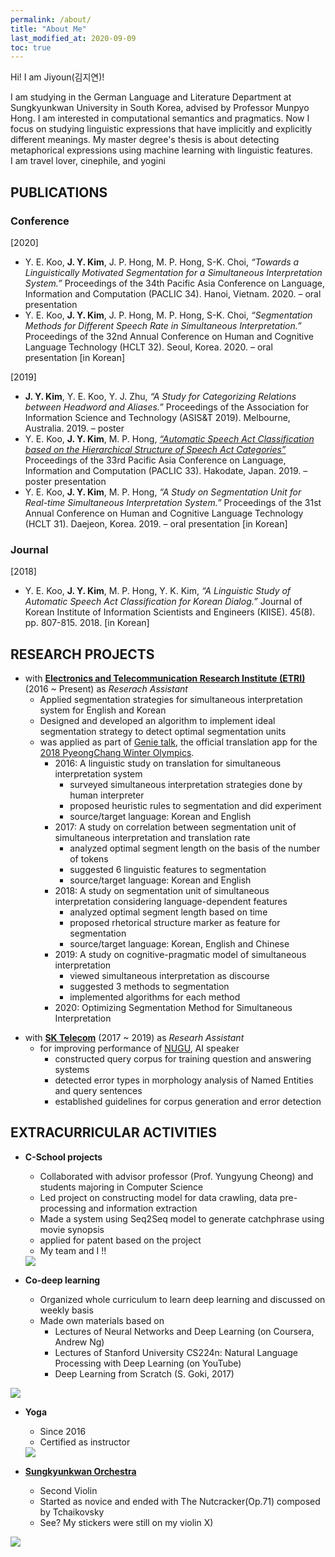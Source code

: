 ```yaml
---
permalink: /about/
title: "About Me"
last_modified_at: 2020-09-09
toc: true
---
```


Hi! I am Jiyoun(김지연)!

I am studying in the German Language and Literature Department at Sungkyunkwan University in South Korea, advised by Professor Munpyo Hong.
I am interested in computational semantics and pragmatics. Now I focus on studying linguistic expressions that have implicitly and explicitly different meanings. My master degree's thesis is about detecting metaphorical expressions using machine learning with linguistic features.  
I am travel lover, cinephile, and yogini

## PUBLICATIONS
### Conference
\[2020\]
* Y. E. Koo, **J. Y. Kim**, J. P. Hong, M. P. Hong, S-K. Choi, *“Towards a Linguistically Motivated Segmentation for a Simultaneous Interpretation System.”* Proceedings of the 34th Pacific Asia Conference on Language, Information and Computation (PACLIC 34). Hanoi, Vietnam. 2020. – oral presentation
* Y. E. Koo, **J. Y. Kim**, J. P. Hong, M. P. Hong, S-K. Choi, *“Segmentation Methods for Different Speech Rate in Simultaneous Interpretation.”* Proceedings of the 32nd Annual Conference on Human and Cognitive Language Technology (HCLT 32). Seoul, Korea. 2020. – oral presentation \[in Korean\]

\[2019\]
* **J. Y. Kim**, Y. E. Koo, Y. J. Zhu, *“A Study for Categorizing Relations between Headword and Aliases.”* Proceedings of the Association for Information Science and Technology (ASIS&T 2019). Melbourne, Australia. 2019. – poster
* Y. E. Koo, **J. Y. Kim**, M. P. Hong, *[“Automatic Speech Act Classification based on the Hierarchical Structure of Speech Act Categories”]* Proceedings of the 33rd Pacific Asia Conference on Language, Information and Computation (PACLIC 33). Hakodate, Japan. 2019. – poster presentation
* Y. E. Koo, **J. Y. Kim**, M. P. Hong, *“A Study on Segmentation Unit for Real-time Simultaneous Interpretation System.”* Proceedings of the 31st Annual Conference on Human and Cognitive Language Technology (HCLT 31). Daejeon, Korea. 2019. – oral presentation \[in Korean\]


[“Automatic Speech Act Classification based on the Hierarchical Structure of Speech Act Categories”]: http://jaslli.org/files/proceedings/50_paclic33_postconf.pdf

### Journal
\[2018\]
* Y. E. Koo, **J. Y. Kim**, M. P. Hong, Y. K. Kim, *“A Linguistic Study of Automatic Speech Act Classification for Korean Dialog.”* Journal of Korean Institute of Information Scientists and Engineers (KIISE). 45(8). pp. 807-815. 2018. \[in Korean\] 

## RESEARCH PROJECTS
* with **[Electronics and Telecommunication Research Institute (ETRI)]** (2016 ~ Present) as *Reserach Assistant*
  - Applied segmentation strategies for simultaneous interpretation system for English and Korean
  - Designed and developed an algorithm to implement ideal segmentation strategy to detect optimal segmentation units
  - was applied as part of [Genie talk], the official translation app for the [2018 PyeongChang Winter Olympics].  
    + 2016: A linguistic study on translation for simultaneous interpretation system
      + surveyed simultaneous interpretation strategies done by human interpreter
      + proposed heuristic rules to segmentation and did experiment
      + source/target language: Korean and English
    + 2017: A study on correlation between segmentation unit of simultaneous interpretation and translation rate
      + analyzed optimal segment length on the basis of the number of tokens
      + suggested 6 linguistic features to segmentation
      + source/target language: Korean and English
    + 2018: A study on segmentation unit of simultaneous interpretation considering language-dependent features
      + analyzed optimal segment length based on time
      + proposed rhetorical structure marker as feature for segmentation
      + source/target language: Korean, English and Chinese
    + 2019: A study on cognitive-pragmatic model of simultaneous interpretation
      + viewed simultaneous interpretation as discourse
      + suggested 3 methods to segmentation
      + implemented algorithms for each method
    + 2020: Optimizing Segmentation Method for Simultaneous Interpretation

[Electronics and Telecommunication Research Institute (ETRI)]: https://www.etri.re.kr/eng/main/main.etri  
[Genie talk]: https://play.google.com/store/apps/details?id=com.hancom.interfree.genietalk&hl=en_US&gl=US
[2018 PyeongChang Winter Olympics]: https://www.olympic.org/pyeongchang-2018


* with **[SK Telecom]** (2017 ~ 2019) as *Researh Assistant*
  - for improving performance of [NUGU], AI speaker
    + constructed query corpus for training question and answering systems
    + detected error types in morphology analysis of Named Entities and query sentences 
    + established guidelines for corpus generation and error detection
  

[SK Telecom]: https://www.sktelecom.com/index_en.html
[NUGU]: https://www.koreatimes.co.kr/www/tech/2019/04/133_267403.html


## EXTRACURRICULAR ACTIVITIES
* **C-School projects**
  - Collaborated with advisor professor (Prof. Yungyung Cheong) and students majoring in Computer Science
  - Led project on constructing model for data crawling, data pre-processing and information extraction 
  - Made a system using Seq2Seq model to generate catchphrase using movie synopsis
  - applied for patent based on the project
  - My team and I !!
  
  <image src = "https://user-images.githubusercontent.com/29218174/99907499-67496a00-2d20-11eb-8b26-6bf0fa4936ce.jpg">
  
  
  
* **Co-deep learning**
  - Organized whole curriculum to learn deep learning and discussed on weekly basis
  - Made own materials based on 
    - Lectures of Neural Networks and Deep Learning (on Coursera, Andrew Ng)
    - Lectures of Stanford University CS224n: Natural Language Processing with Deep Learning (on YouTube)
    - Deep Learning from Scratch (S. Goki, 2017)

 <image src = "https://user-images.githubusercontent.com/29218174/99907582-f787af00-2d20-11eb-8a53-9b7baf9e4120.jpg">



* **Yoga**
  - Since 2016
  - Certified as instructor
  
  <image src = "https://user-images.githubusercontent.com/29218174/99907123-5d266c00-2d1e-11eb-85f6-179e01091d08.png">


* **[Sungkyunkwan Orchestra]**
  
  - Second Violin
  - Started as novice and ended with The Nutcracker(Op.71) composed by Tchaikovsky
  - See? My stickers were still on my violin X)
  
[Sungkyunkwan Orchestra]: https://www.youtube.com/channel/UCjKqKdXrBXueTrcRDOtzgHA
  <img src = "https://user-images.githubusercontent.com/29218174/99908154-4b47c780-2d24-11eb-8879-c7629dacf38b.jpeg">

    


